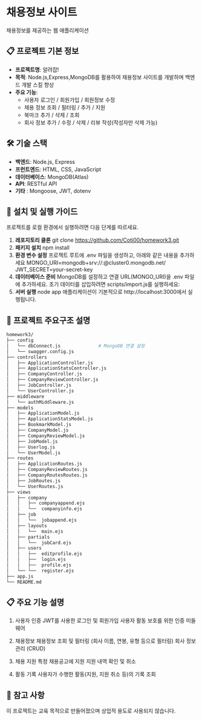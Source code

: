 # 채용정보 사이트

채용정보를 제공하는 웹 애플리케이션

## 📋 프로젝트 기본 정보

- **프로젝트명**: 알려잡!
- **목적**: Node.js,Express,MongoDB를 활용하여 채용정보 사이트를 개발하며 백엔드 개발 스킬 향상
- **주요 기능**:
  - 사용자 로그인 / 회원가입 / 회원정보 수정
  - 채용 정보 조회 / 필터링 / 추가 / 지원
  - 북마크 추가 / 삭제 / 조회
  - 회사 정보 추가 / 수정 / 삭제 / 리뷰 작성(작성자만 삭제 가능)
  
## 🛠 기술 스택

- **백엔드**: Node.js, Express
- **프런트엔드**: HTML, CSS, JavaScript
- **데이터베이스**: MongoDB(Atlas)
- **API**: RESTful API
- **기타** : Mongoose, JWT, dotenv

## 🚀 설치 및 실행 가이드

프로젝트를 로컬 환경에서 실행하려면 다음 단계를 따르세요.

1. **레포지토리 클론**
    git clone https://github.com/Coti00/homework3.git
3. **패키지 설치**
    npm install
4. **환경 변수 설정**
    프로젝트 루트에 .env 파일을 생성하고, 아래와 같은 내용을 추가하세요
    MONGO_URI=mongodb+srv://<username>:<password>@cluster0.mongodb.net/<database>
    JWT_SECRET=your-secret-key
5. **데이터베이스 준비**
    MongoDB를 설정하고 연결 URL(MONGO_URI)을 .env 파일에 추가하세요.
    초기 데이터를 삽입하려면 scripts/import.js를 실행하세요:
6. **서버 실행**
    node app
    애플리케이션이 기본적으로 http://localhost:3000에서 실행됩니다.


## 📂 프로젝트 주요구조 설명
```bash
homework3/
├── config
│   └── dbConnect.js              # MongoDB 연결 설정
│   └── swagger.config.js  
├── controllers
│   ├── ApplicationController.js        
│   ├── ApplicationStatsController.js
│   ├── CompanyController.js 
│   ├── CompanyReviewController.js 
│   ├── JobController.js       
│   └── UserController.js  
├── middleware
│   └── authMiddleware.js    
├── models
│   ├── ApplicationModel.js              
│   ├── ApplicationStatsModel.js
│   ├── BookmarkModel.js  
│   ├── CompanyModel.js  
│   ├── CompanyReviewModel.js  
│   ├── JobModel.js  
│   ├── Userlog.js             
│   └── UserModel.js  
├── routes
│   ├── ApplicationRoutes.js             
│   ├── CompanyReviewRoutes.js  
│   ├── CompanyRoutesRoutes.js          
│   ├── JobRoutes.js          
│   └── UserRoutes.js                   
├── views
│   ├── company
│   │   ├── companyappend.ejs
│   │   └──  companyinfo.ejs  
│   ├── job
│   │   └──  jobappend.ejs     
│   ├── layouts
│   │   └──  main.ejs                
│   ├── partials
│   │   └──  jobCard.ejs  
│   ├── users
│   │   ├──  editprofile.ejs
│   │   ├──  login.ejs
│   │   ├──  profile.ejs
│   └── └──  register.ejs                          
├── app.js                   
└── README.md                    
```
## 📋 주요 기능 설명
1. 사용자 인증
    JWT를 사용한 로그인 및 회원가입
    사용자 활동 보호를 위한 인증 미들웨어

2. 채용정보
    채용정보 조회 및 필터링 (회사 이름, 연봉, 유형 등으로 필터링)
    회사 정보 관리 (CRUD)

3. 채용 지원
    특정 채용공고에 지원
    지원 내역 확인 및 취소

4. 활동 기록
    사용자가 수행한 활동(지원, 지원 취소 등)의 기록 조회

## 📝 참고 사항
이 프로젝트는 교육 목적으로 만들어졌으며 상업적 용도로 사용되지 않습니다.

